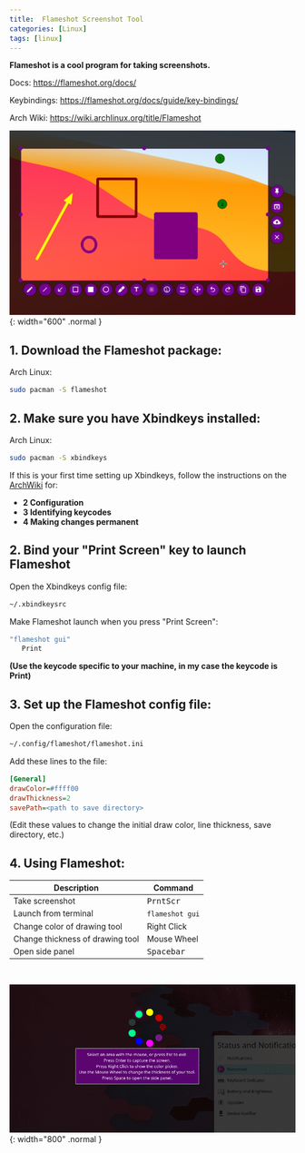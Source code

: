 ```yaml
---
title:  Flameshot Screenshot Tool
categories: [Linux]
tags: [linux]
---
```


**Flameshot is a cool program for taking screenshots.**

Docs: <https://flameshot.org/docs/>

Keybindings: <https://flameshot.org/docs/guide/key-bindings/>

Arch Wiki: <https://wiki.archlinux.org/title/Flameshot>

![](/images/flameshot-hero.jpg){: width="600" .normal }

## 1. Download the Flameshot package:

Arch Linux:
```sh
sudo pacman -S flameshot
```
## 2. Make sure you have Xbindkeys installed:

Arch Linux:
```sh
sudo pacman -S xbindkeys
```

If this is your first time setting up Xbindkeys, follow the instructions on the <a href="https://wiki.archlinux.org/title/Xbindkeys" target="_blank">ArchWiki</a> for:
- **2 Configuration**
- **3 Identifying keycodes**
- **4 Making changes permanent**

## 2. Bind your "Print Screen" key to launch Flameshot 

Open the Xbindkeys config file:

```sh
~/.xbindkeysrc
```
Make Flameshot launch when you press "Print Screen":

```sh
"flameshot gui"
   Print
```
**(Use the keycode specific to your machine, in my case the keycode is Print)**

## 3. Set up the Flameshot config file:

Open the configuration file:

```sh
~/.config/flameshot/flameshot.ini
```

Add these lines to the file:

```ini
[General]
drawColor=#ffff00
drawThickness=2
savePath=<path to save directory>
```
(Edit these values to change the initial draw color, line thickness, save directory, etc.)

## 4. Using Flameshot:

| Description | Command |
| ----------- | ----------- |
| Take screenshot | <kbd>PrntScr</kbd> |
| Launch from terminal | `flameshot gui` |
| Change color of drawing tool | Right Click |
| Change thickness of drawing tool | Mouse Wheel |
| Open side panel | <kbd>Spacebar</kbd> |

<br>

![](/images/flameshot-color.png){: width="800" .normal }
